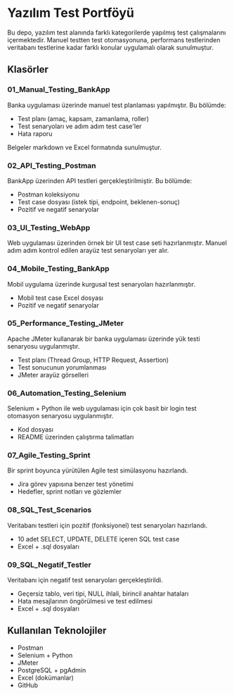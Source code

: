 # Yazılım Test Portföyü

Bu depo, yazılım test alanında farklı kategorilerde yapılmış test çalışmalarını içermektedir. Manuel testten test otomasyonuna, performans testlerinden veritabanı testlerine kadar farklı konular uygulamalı olarak sunulmuştur.

## Klasörler

### 01_Manual_Testing_BankApp
Banka uygulaması üzerinde manuel test planlaması yapılmıştır. Bu bölümde:
- Test planı (amaç, kapsam, zamanlama, roller)
- Test senaryoları ve adım adım test case'ler
- Hata raporu

Belgeler markdown ve Excel formatında sunulmuştur.

### 02_API_Testing_Postman
BankApp üzerinden API testleri gerçekleştirilmiştir. Bu bölümde:
- Postman koleksiyonu
- Test case dosyası (istek tipi, endpoint, beklenen-sonuç)
- Pozitif ve negatif senaryolar

### 03_UI_Testing_WebApp
Web uygulaması üzerinden örnek bir UI test case seti hazırlanmıştır. Manuel adım adım kontrol edilen arayüz test senaryoları yer alır.

### 04_Mobile_Testing_BankApp
Mobil uygulama üzerinde kurgusal test senaryoları hazırlanmıştır.
- Mobil test case Excel dosyası
- Pozitif ve negatif senaryolar

### 05_Performance_Testing_JMeter
Apache JMeter kullanarak bir banka uygulaması üzerinde yük testi senaryosu uygulanmıştır.
- Test planı (Thread Group, HTTP Request, Assertion)
- Test sonucunun yorumlanması
- JMeter arayüz görselleri

### 06_Automation_Testing_Selenium
Selenium + Python ile web uygulaması için çok basit bir login test otomasyon senaryosu uygulanmıştır.
- Kod dosyası
- README üzerinden çalıştırma talimatları

### 07_Agile_Testing_Sprint
Bir sprint boyunca yürütülen Agile test simülasyonu hazırlandı.
- Jira görev yapısına benzer test yönetimi
- Hedefler, sprint notları ve gözlemler

### 08_SQL_Test_Scenarios
Veritabanı testleri için pozitif (fonksiyonel) test senaryoları hazırlandı.
- 10 adet SELECT, UPDATE, DELETE içeren SQL test case
- Excel + .sql dosyaları

### 09_SQL_Negatif_Testler
Veritabanı için negatif test senaryoları gerçekleştirildi.
- Geçersiz tablo, veri tipi, NULL ihlali, birincil anahtar hataları
- Hata mesajlarının öngörülmesi ve test edilmesi
- Excel + .sql dosyaları

## Kullanılan Teknolojiler
- Postman
- Selenium + Python
- JMeter
- PostgreSQL + pgAdmin
- Excel (dokümanlar)
- GitHub

